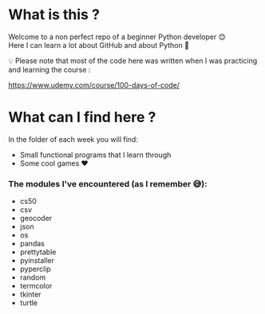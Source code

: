 # What is this ?

Welcome to a non perfect repo of a beginner Python developer 😊<br>
Here I can learn a lot about GitHub and about Python 🐍

<aside>
💡 Please note that most of the code here was written when I was practicing and learning the course :

https://www.udemy.com/course/100-days-of-code/

</aside>

# What can I find here ?
In the folder of each week you will find: 
- Small functional programs that I learn through
- Some cool games ❤

### The modules I've encountered (as I remember 😅):
* cs50
* csv
* geocoder
* json
* os
* pandas
* prettytable
* pyinstaller
* pyperclip
* random
* termcolor
* tkinter
* turtle
